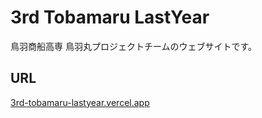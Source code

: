 # 3rd Tobamaru LastYear

鳥羽商船高専 鳥羽丸プロジェクトチームのウェブサイトです。

## URL

[3rd-tobamaru-lastyear.vercel.app](https://3rd-tobamaru-lastyear.vercel.app/)
